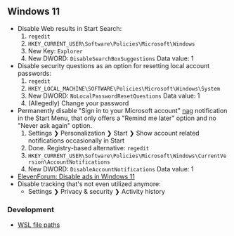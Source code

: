 ## Windows 11

* Disable Web results in Start Search:
  1. `regedit`
  2. `HKEY_CURRENT_USER\Software\Policies\Microsoft\Windows`
  3. New Key: `Explorer`
  4. New DWORD: `DisableSearchBoxSuggestions` Data value: 1
* Disable security questions as an option for resetting local account passwords:
  1. `regedit`
  2. `HKEY_LOCAL_MACHINE\SOFTWARE\Policies\Microsoft\Windows\System`
  3. New DWORD: `NoLocalPasswordResetQuestions` Data value: 1
  4. (Allegedly) Change your password
* Permanently disable "Sign in to your Microsoft account" [nag](https://www.deceptive.design/types/nagging) notification in the Start Menu, that only offers a "Remind me later" option and no "Never ask again" option.
  1. Settings ❯ Personalization ❯ Start ❯ Show account related notifications occasionally in Start
  2. Done. Registry-based alternative: `regedit`
  3. `HKEY_CURRENT_USER\Software\Policies\Microsoft\Windows\CurrentVersion\AccountNotifications`
  4. New DWORD: `DisableAccountNotifications` Data value: 1
* [ElevenForum: Disable ads in Windows 11](https://www.elevenforum.com/t/disable-ads-in-windows-11.8004/)
* Disable tracking that's not even utilized anymore:
  * Settings ❯ Privacy & security ❯ Activity history

### Development
* [WSL file paths](https://learn.microsoft.com/en-us/windows/wsl/setup/environment#file-storage)

